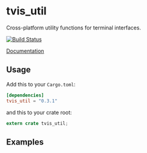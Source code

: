 tvis_util
=========

Cross-platform utility functions for terminal interfaces.

[![Build Status](https://travis-ci.org/edmccard/tvis.svg?branch=master)](https://travis-ci.org/edmccard/tvis)

[Documentation](https://docs.rs/tvis_util)

## Usage

Add this to your `Cargo.toml`:

```toml
[dependencies]
tvis_util = "0.3.1"
```

and this to your crate root:

```rust
extern crate tvis_util;
```

## Examples

```rust
```
